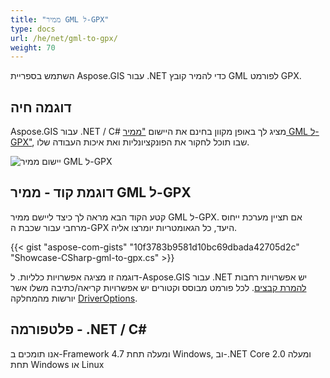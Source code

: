 ```yaml
---
title: "ממיר GML ל-GPX"
type: docs
url: /he/net/gml-to-gpx/
weight: 70
---
```


השתמש בספריית Aspose.GIS עבור .NET כדי להמיר קובץ GML לפורמט GPX.

## **דוגמה חיה**

Aspose.GIS עבור .NET / C# מציג לך באופן מקוון בחינם את היישום ["ממיר GML ל-GPX"](https://products.aspose.app/gis/conversion/gml-to-gpx), שבו תוכל לחקור את הפונקציונליות ואת איכות העבודה שלו.

![יישום ממיר GML ל-GPX](conversion.png)

## **דוגמת קוד - ממיר GML ל-GPX**

קטע הקוד הבא מראה לך כיצד ליישם ממיר GML ל-GPX. אם תציין מערכת ייחוס מרחבי עבור שכבת ה-GPX היעד, כל הגאומטריות יומרצו אליה. 

{{< gist "aspose-com-gists" "10f3783b9581d10bc69dbada42705d2c" "Showcase-CSharp-gml-to-gpx.cs" >}}

דוגמה זו מציגה אפשרויות כלליות. ל-Aspose.GIS עבור .NET יש אפשרויות רחבות [להמרת קבצים](https://docs.aspose.com/gis/net/vector-layers/). לכל פורמט מבוסס וקטורים יש אפשרויות קריאה/כתיבה משלו אשר יורשות מהמחלקה [DriverOptions](https://reference.aspose.com/gis/net/aspose.gis/driveroptions).

## **פלטפורמה - .NET / C#**

אנו תומכים ב-Framework 4.7 ומעלה תחת Windows, וב-.NET Core 2.0 ומעלה תחת Windows או Linux
